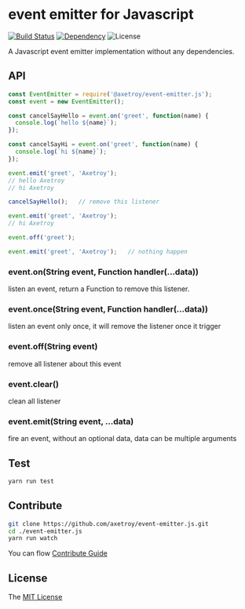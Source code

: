 # event emitter for Javascript
[![Build Status](https://travis-ci.org/axetroy/event-emitter.js.svg?branch=master)](https://travis-ci.org/axetroy/event-emitter.js)
[![Dependency](https://david-dm.org/axetroy/event-emitter.js.svg)](https://david-dm.org/axetroy/event-emitter.js)
![License](https://img.shields.io/badge/license-MIT-green.svg)

A Javascript event emitter implementation without any dependencies.

## API

```javascript
const EventEmitter = require('@axetroy/event-emitter.js');
const event = new EventEmitter();

const cancelSayHello = event.on('greet', function(name) {
  console.log(`hello ${name}`);
});

const cancelSayHi = event.on('greet', function(name) {
  console.log(`hi ${name}`);
});

event.emit('greet', 'Axetroy');
// hello Axetroy
// hi Axetroy

cancelSayHello();   // remove this listener

event.emit('greet', 'Axetroy');
// hi Axetroy

event.off('greet');

event.emit('greet', 'Axetroy');   // nothing happen
```

### event.on(String event, Function handler(...data))

listen an event, return a Function to remove this listener.

### event.once(String event, Function handler(...data))

listen an event only once, it will remove the listener once it trigger

### event.off(String event)

remove all listener about this event

### event.clear()

clean all listener

### event.emit(String event, ...data)

fire an event, without an optional data, data can be multiple arguments

## Test
```bash
yarn run test
```

## Contribute

```bash
git clone https://github.com/axetroy/event-emitter.js.git
cd ./event-emitter.js
yarn run watch
```

You can flow [Contribute Guide](https://github.com/axetroy/event-emitter.js/blob/master/contributing.md)

## License

The [MIT License](https://github.com/axetroy/event-emitter.js/blob/master/LICENSE)